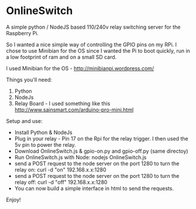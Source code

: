OnlineSwitch
============

A simple python / NodeJS based 110/240v relay switching server for the Raspberry Pi.


So I wanted a nice simple way of controlling the GPIO pins on my RPi. I chose to use Minibian for the OS since I wanted the Pi to boot quickly, run in a low footprint of ram and on a small SD card.

I used Minibian for the OS - http://minibianpi.wordpress.com/

Things you'll need:

  1. Python
  2. NodeJs
  3. Relay Board - I used something like this http://www.sainsmart.com/arduino-pro-mini.html

Setup and use:

  - Install Python & NodeJs
  - Plug in your relay - Pin 17 on the Rpi for the relay trigger. I then used the 5v pin to power the relay.
  - Download OnlineSwitch.js & gpio-on.py and gpio-off.py (same directoy)
  - Run OnlineSwitch.js with Node: nodejs OnlineSwitch.js
  - send a POST request to the node server on the port 1280 to turn the relay on: curl -d "on" 192.168.x.x:1280
  - send a POST request to the node server on the port 1280 to turn the relay off: curl -d "off" 192.168.x.x:1280
  - You can now build a simple interface in html to send the requests.
  

Enjoy!

